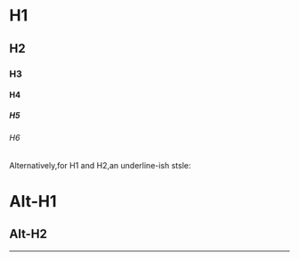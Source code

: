 # H1
## H2
### H3
#### H4
##### H5
###### H6

Alternatively,for H1 and H2,an underline-ish stsle:

Alt-H1
======

Alt-H2
------
********************************************************
